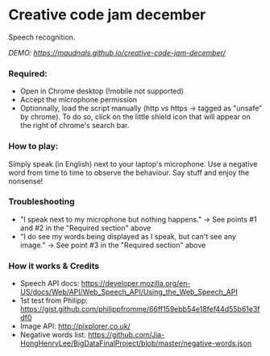 # Creative code jam december

Speech recognition.

*DEMO: https://maudnals.github.io/creative-code-jam-december/*

### Required:
* Open in Chrome desktop (!mobile not supported)
* Accept the microphone permission
* Optionnally, load the script manually (http vs https -> tagged as "unsafe" by chrome). To do so, click on the little shield icon that will appear on the right of chrome's search bar.

### How to play:
Simply speak (in English) next to your laptop's microphone.
Use a negative word from time to time to observe the behaviour.
Say stuff and enjoy the nonsense!

### Troubleshooting
* "I speak next to my microphone but nothing happens." -> See points #1 and #2 in the "Required section" above
* "I do see my words being displayed as I speak, but can't see any image." -> See point #3 in the "Required section" above

### How it works & Credits
* Speech API docs: https://developer.mozilla.org/en-US/docs/Web/API/Web_Speech_API/Using_the_Web_Speech_API
* 1st test from Philipp: https://gist.github.com/philippfromme/66ff159ebb54e18fef44d55b61e3fdf0
* Image API: http://pixplorer.co.uk/
* Negative words list: https://github.com/Jia-HongHenryLee/BigDataFinalProject/blob/master/negative-words.json



